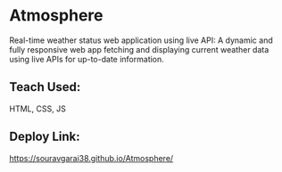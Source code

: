 # Atmosphere
Real-time weather status web application using live API: A dynamic and fully responsive web app fetching and displaying current weather data using live APIs for up-to-date information.
## Teach Used: 
HTML, CSS, JS
## Deploy Link: 
https://souravgarai38.github.io/Atmosphere/
